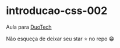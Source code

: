 # introducao-css-002

Aula para [DuoTech](https://duotech.space/)

Não esqueça de deixar seu star :star: no repo :grin:
